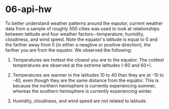 # 06-api-hw

To better understand weather patterns around the eqautor, current weather data from a sample of roughly 500 cities was used to look at relationships between latitude and four weather factors--temperature, humidity, cloudiness, and wind speed. Note the equator's latitude is equal to 0 and the farther away from 0 (in either a neagtive or positive direction), the farther you are from the equator. We observed the following: 

1. Temperatures are hottest the closest you are to the equator. The coldest temperatures are observed at the extreme latitudes (-60 and 60+). 
2. Temperatures are warmer in the latitudes 10 to 40 than they are at -10 to -40, even though they are the same distance from the equator. This is because the northern hemisphere is currently experiencing summer, whereas the southern hemisphere is currently experiencing winter. 

3. Humidity, cloudiness, and wind speed are not related to latitude. 
